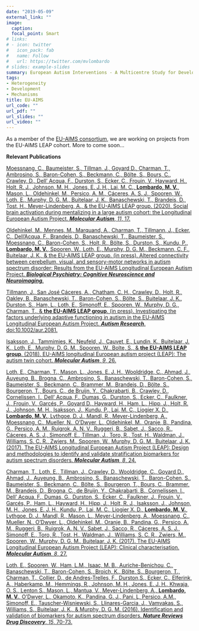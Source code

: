 ```yaml
---
date: "2019-05-09"
external_link: ""
image:
  caption:
  focal_point: Smart
# links:
# - icon: twitter
#   icon_pack: fab
#   name: Follow
#   url: https://twitter.com/mvlombardo
# slides: example-slides
summary: European Autism Interventions - A Multicentre Study for Developing New Medications (EU-AIMS)
tags:
- Heterogeneity
- Development
- Mechanisms
title: EU-AIMS
url_code: ""
url_pdf: ""
url_slides: ""
url_video: ""
---
```


As a member of the [EU-AIMS consortium](https://www.eu-aims.eu), we are working on projects from the EU-AIMS LEAP cohort. More to come soon...


**Relevant Publications**

[Moessnang, C., Baumeister, S., Tillman, J., Goyard  D., Charman, T., Ambrosino, S., Baron-Cohen, S., Beckmann, C., Bölte, S., Bours, C., Crawley, D., Dell’ Acqua, F., Durston, S., Ecker, C., Frouin, V., Hayward, H., Holt, R. J., Johnson, M. H., Jones, E. J. H., Lai, M. C., **Lombardo, M. V.**,  Mason, L., Oldehinkel, M., Persico, A. M., Cáceres, A. S. J., Spooren, W., Loth, E., Murphy, D. G. M., Buitelaar, J. K., Banaschewski, T., Brandeis, D., Tost, H., Meyer-Lindenberg, A., & the EU-AIMS LEAP group. (2020). Social brain activation during mentalizing in a large autism cohort: the Longitudinal European Autism Project. ***Molecular Autism***, *11*, 17.](https://molecularautism.biomedcentral.com/articles/10.1186/s13229-020-0317-x)

[Oldehinkel, M., Mennes, M., Marquand, A., Charman, T., Tillmann, J., Ecker, C., Dell’Acqua, F., Brandeis, D., Banaschewski, T., Baumeister, S., Moessnang, C., Baron-Cohen, S., Holt, R., Bölte, S., Durston, S., Kundu, P., **Lombardo, M. V.**, Spooren, W., Loth, E., Murphy, D. G. M., Beckmann, C. F., Buitelaar, J. K., & the EU-AIMS LEAP group. (in press). Altered connectivity between cerebellum, visual, and sensory-motor networks in autism spectrum disorder: Results from the EU-AIMS Longitudinal European Autism Project. ***Biological Psychiatry: Cognitive Neuroscience and Neuroimaging***.](https://www.sciencedirect.com/science/article/pii/S2451902218303069)

[Tillmann, J., San José Cáceres, A., Chatham, C. H., Crawley, D., Holt, R., Oakley, B., Banaschewski, T., Baron-Cohen, S., Bölte, S., Buitelaar, J. K., Durston, S., Ham, L., Loth, E., Simonoff, E., Spooren, W., Murphy, D. G., Charman, T., & **the EU-AIMS LEAP group**. (in press). Investigating the factors underlying adaptive functioning in autism in the EU-AIMS Longitudinal European Autism Project. ***Autism Research***. doi:10.1002/aur.2081.](https://onlinelibrary.wiley.com/doi/full/10.1002/aur.2081)

[Isaksson, J., Tammimies, K., Neufeld, J., Cauvet, E., Lundin, K., Buitelaar, J. K., Loth, E., Murphy, D. G. M., Spooren, W., Bolte, S., & **the EU-AIMS LEAP group**. (2018). EU-AIMS longitudinal European autism project (LEAP): The autism twin cohort. ***Molecular Autism***, *9*, 26.](https://molecularautism.biomedcentral.com/articles/10.1186/s13229-018-0212-x)

[Loth, E., Charman, T., Mason, L., Jones, E. J. H., Wooldridge, C., Ahmad, J., Auyeung, B., Brogna, C., Ambrosino, S., Banaschewski, T., Baron-Cohen, S., Baumeister, S., Beckmann, C., Brammer, M., Brandeis, D., Bölte, S., Bourgeron, T., Bours, C., de Bruijn, Y., Chakrabarti, B., Crawley, D., Cornelissen, I., Dell’ Acqua, F., Dumas, G., Durston, S., Ecker, C., Faulkner, J., Frouin, V., Garcés, P., Goyard  D., Hayward, H., Ham, L., Hipp, J., Holt, R. J., Johnson, M. H., Isaksson, J., Kundu, P., Lai, M. C., Liogier X. D., **Lombardo, M. V.**, Lythgoe, D. J., Mandl, R., Meyer-Lindenberg, A., Moessnang, C., Mueller, N., O’Dwyer, L., Oldehinkel, M., Oranje, B., Pandina, G., Persico, A. M., Ruigrok, A. N. V., Ruggeri, B., Sabet, J., Sacco, R., Cáceres, A. S. J., Simonoff, E., Tillman, J., Toro, R., Tost, H., Waldman, J., Williams, S. C. R., Zwiers, M., Spooren, W., Murphy, D. G. M., Buitelaar, J. K. (2017). The EU-AIMS Longitudinal European Autism Project (LEAP): Design and methodologies to identify and validate stratification biomarkers for autism spectrum disorders. ***Molecular Autism***, *8*, 24.](https://molecularautism.biomedcentral.com/articles/10.1186/s13229-017-0146-8)

[Charman, T.,  Loth, E., Tillman, J., Crawley, D., Wooldridge, C., Goyard  D., Ahmad, J., Auyeung, B., Ambrosino, S., Banaschewski, T., Baron-Cohen, S., Baumeister, S., Beckmann, C., Bölte, S., Bourgeron, T., Bours, C., Brammer, M., Brandeis, D., Brogna, C., de Bruijn, Y., Chakrabarti, B., Cornelissen, I., Dell’ Acqua, F., Dumas, G., Durston, S., Ecker, C., Faulkner, J., Frouin, V., Garcés, P., Ham, L., Hayward, H., Hipp, J., Holt, R. J., Isaksson, J., Johnson, M. H., Jones, E. J. H., Kundu, P., Lai, M. C., Liogier X. D., **Lombardo, M. V.**, Lythgoe, D. J., Mandl, R., Mason, L., Meyer-Lindenberg, A., Moessnang, C., Mueller, N., O’Dwyer, L., Oldehinkel, M., Oranje, B., Pandina, G., Persico, A. M., Ruggeri, B., Ruigrok, A. N. V., Sabet, J., Sacco, R., Cáceres, A. S. J., Simonoff, E., Toro, R., Tost, H., Waldman, J., Williams, S. C. R., Zwiers, M., Spooren, W., Murphy, D. G. M., Buitelaar, J. K. (2017). The EU-AIMS Longitudinal European Autism Project (LEAP): Clinical characterisation. ***Molecular Autism***, *8*, 27.](https://molecularautism.biomedcentral.com/articles/10.1186/s13229-017-0145-9)

[Loth, E., Spooren, W., Ham, L.M., Isaac, M. B., Auriche-Benichou, C., Banaschewski, T., Baron-Cohen, S., Broich, K., Bölte, S., Bourgeron, T., Charman, T., Collier, D., de Andres-Trelles, F., Durston,S., Ecker, C., Elferink, A., Haberkamp, M., Hemmings, R., Johnson, M. H., Jones, E. J. H., Khwaja, O. S., Lenton S., Mason, L., Mantua, V., Meyer-Lindenberg, A., **Lombardo, M. V.**, O’Dwyer, L., Okamoto, K., Pandina, G. J., Pani, L, Persico, A.M., Simonoff, E., Tauscher-Wisniewski, S., Llinares-Garcia, J., Vamvakas, S., Williams, S., Buitelaar, J. K., & Murphy, D. G. M. (2016).  Identification and validation of biomarkers for autism spectrum disorders.  ***Nature Reviews Drug Discovery***, *15*, 70-73.](https://www.nature.com/articles/nrd.2015.7)
